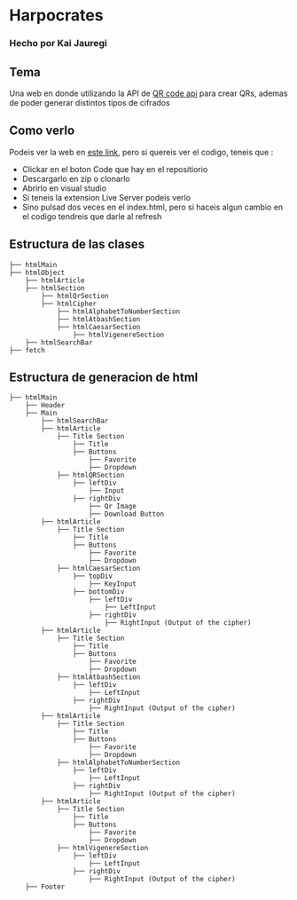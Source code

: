 # Harpocrates
### Hecho por Kai Jauregi

## Tema
Una web en donde utilizando la API de [QR code api](https://goqr.me/api/) para crear QRs,
ademas de poder generar distintos tipos de cifrados

## Como verlo
Podeis ver la web en [este link](https://jauregiazcue.github.io/harpocrates/), pero
si quereis ver el codigo, teneis que :
    
- Clickar en el boton Code que hay en el repositiorio 
- Descargarlo en zip o clonarlo
- Abrirlo en visual studio
- Si teneis la extension Live Server podeis verlo
- Sino pulsad dos veces en el index.html, pero si haceis algun cambio en el codigo tendreis que darle al refresh

## Estructura de las clases
```
├── htmlMain
├── htmlObject
    ├── htmlArticle
    ├── htmlSection
        ├── htmlQrSection
        ├── htmlCipher
            ├── htmlAlphabetToNumberSection
            ├── htmlAtbashSection
            ├── htmlCaesarSection
                ├── htmlVigenereSection
    ├── htmlSearchBar
├── fetch
```
## Estructura de generacion de html
```
├── htmlMain
    ├── Header
    ├── Main
        ├── htmlSearchBar
        ├── htmlArticle
            ├── Title Section
                ├── Title
                ├── Buttons
                    ├── Favorite
                    ├── Dropdown
            ├── htmlQRSection
                ├── leftDiv
                    ├── Input
                ├── rightDiv
                    ├── Qr Image
                    ├── Download Button
        ├── htmlArticle
            ├── Title Section
                ├── Title
                ├── Buttons
                    ├── Favorite
                    ├── Dropdown
            ├── htmlCaesarSection
                ├── topDiv
                    ├── KeyInput
                ├── bottomDiv
                    ├── leftDiv
                        ├── LeftInput
                    ├── rightDiv
                        ├── RightInput (Output of the cipher)
        ├── htmlArticle
            ├── Title Section
                ├── Title
                ├── Buttons
                    ├── Favorite
                    ├── Dropdown
            ├── htmlAtbashSection
                ├── leftDiv
                    ├── LeftInput
                ├── rightDiv
                    ├── RightInput (Output of the cipher)
        ├── htmlArticle
            ├── Title Section
                ├── Title
                ├── Buttons
                    ├── Favorite
                    ├── Dropdown
            ├── htmlAlphabetToNumberSection
                ├── leftDiv
                    ├── LeftInput
                ├── rightDiv
                    ├── RightInput (Output of the cipher)
        ├── htmlArticle
            ├── Title Section
                ├── Title
                ├── Buttons
                    ├── Favorite
                    ├── Dropdown
            ├── htmlVigenereSection
                ├── leftDiv
                    ├── LeftInput
                ├── rightDiv
                    ├── RightInput (Output of the cipher)
    ├── Footer 
```




